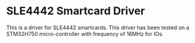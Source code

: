 # SLE4442 Smartcard Driver
This is a driver for SLE4442 smartcards. This driver has been tested on a STM32H750 micro-controller with frequency of 16MHz for IOs.
